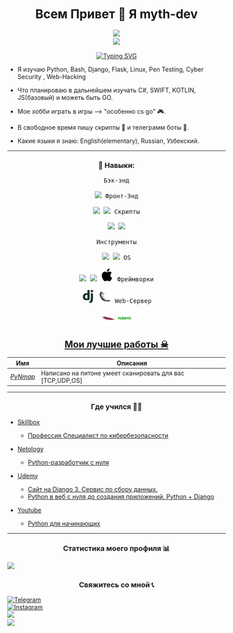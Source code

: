 <h1 align="center">Всем Привет 👋 Я myth-dev</h1>
<p align="center">
<a href="https://mython.uz/" target="_blank">
   <img src="https://img.shields.io/badge/-PORTFOLIO-black?logo=dialogflow&style=for-the-badge">
</a>
<br>
<img src="https://gpvc.arturio.dev/mython-dev">
</p>

</p>

<p align='center'

<a  href="https://oxsoos.uz/"><img src="https://readme-typing-svg.demolab.com?font=Fira+Code&pause=1000&color=1EC027&background=FFCAEA00&center=true&vCenter=true&width=435&lines=Im+a+junior+backend+developer;Im+a+junior+cybersecurity+specialist" alt="Typing SVG" /></a>

</p>

<p align="center">

- Я изучаю Python, Bash, Django, Flask, Linux, Pen Testing, Cyber Security , Web-Hacking 

- Что планироваю в дальнейшем изучать С#, SWIFT, KOTLIN, JS(базовый) и можеть быть GO.

- Мое хобби играть в игры --> "особенно cs go" 🎮.

- В свободное время пишу скрипты 📝 и телеграмм боты 🤖. 

- Какие языки я знаю: English(elementary), Russian, Узбекский.
 
***

<h3 align='center'>🔧 Навыки:</h3>   

<p align="center">

           
   <kbd>
          <kbd>Бэк-энд</kbd>
          <br>
          <br>
          <img width="30px" src="https://cdn.jsdelivr.net/gh/devicons/devicon/icons/python/python-plain.svg" />
        </kbd>

   <kbd>
          <kbd>Фронт-Энд</kbd>
          <br>
          <br>
          <img width="30px" src="https://cdn.jsdelivr.net/gh/devicons/devicon/icons/html5/html5-original.svg" /> 
          <img width="30px" src="https://cdn.jsdelivr.net/gh/devicons/devicon/icons/css3/css3-plain.svg" /> 
        </kbd>

   <kbd>
          <kbd>Скрипты</kbd>
          <br>
          <br>
          <img width="30px" src="https://cdn.jsdelivr.net/gh/devicons/devicon/icons/python/python-plain.svg" />
          <img width="30px" src="https://cdn.jsdelivr.net/gh/devicons/devicon/icons/bash/bash-original.svg" />
        </kbd>
   
   
<br>   
<br>   
   

   <kbd>
         <kbd>Инструменты</kbd>
          <br>
          <br>
          <img width="30px" src="https://cdn.jsdelivr.net/gh/devicons/devicon/icons/vscode/vscode-original.svg" />
          <img width="30px" src="https://github.com/termux/termux-app/raw/master/app/src/main/res/mipmap-xxxhdpi/ic_launcher.png" />
        </kbd>
  <kbd>
          <kbd>OS</kbd>
          <br>
          <br>
          <img width="30px" src="https://cdn.jsdelivr.net/gh/devicons/devicon/icons/linux/linux-original.svg" />
          <img width="30px" src="https://cdn.jsdelivr.net/gh/devicons/devicon/icons/windows8/windows8-original.svg" />
          <img width="30px" src="https://raw.githubusercontent.com/devicons/devicon/1119b9f84c0290e0f0b38982099a2bd027a48bf1/icons/apple/apple-original.svg" />
        </kbd>
  <kbd>
          <kbd>Фреймворки</kbd>
          <br>
          <br>
          <img width="30px" src="https://raw.githubusercontent.com/devicons/devicon/1119b9f84c0290e0f0b38982099a2bd027a48bf1/icons/django/django-plain.svg"/>
          <img width="30px" src="https://raw.githubusercontent.com/devicons/devicon/1119b9f84c0290e0f0b38982099a2bd027a48bf1/icons/flask/flask-original.svg" />
     
  </kbd>
   
  <kbd>
          <kbd>Web-Сервер</kbd>
          <br>
          <br>
          <img width="30px" src="https://raw.githubusercontent.com/devicons/devicon/1119b9f84c0290e0f0b38982099a2bd027a48bf1/icons/apache/apache-original.svg"/>
          <img width="30px" src="https://raw.githubusercontent.com/devicons/devicon/1119b9f84c0290e0f0b38982099a2bd027a48bf1/icons/nginx/nginx-original.svg" />
     
  </kbd>
        
</p>

 
<h2 align="center"><u>Мои лучшие работы ☠</u></h2>
      
| Имя                  | Описания                                            |
| ----------------------|------------------------------------------------------- |
| _[PyNmap](https://github.com/myth-dev-1337/PyNmap)_ | Написано на питоне умеет сканировать для вас [TCP,UDP,OS] 

***


<h3 align='center'>Где учился 👨‍🎓</h3>  

- [Skillbox](https://skillbox.com/)
   - [Профессия Специалист по кибербезопасности](https://skillbox.uz/course/profession-cybersecurity)
- [Netology](https://netology.ru/)
   - [Python-разработчик с нуля](https://netology.ru/programs/python) 
- [Udemy](https://www.udemy.com/)
   - [Сайт на Django 3. Сервис по сбору данных.](https://www.udemy.com/course/site-on-django-3/)
   - [Python в веб с нуля до создания приложений. Python + Django](www.udemy.com/course/python-pythondjango/l)

- [Youtube](https://youtube.com/)
   - [Python для начинающих](https://www.youtube.com/playlist?list=PLAma_mKffTOSY12JZS6l8lxKCpooPVcrn)

***


<p>
   </p>
   
<h3 align='center'>Статистика моего профиля 📊</h3>   
<p><a href="https://github.com/mython-dev">
<img height="165" src="https://github-readme-stats.vercel.app/api?username=mython-dev&show_icons=true&include_all_commits=true&theme=react&cache_seconds=3200&hide_border=true" /></a>
&nbsp;&nbsp;&nbsp;
<!-- <a href="https://github.com/mython-dev"><img src="https://github-readme-stats.vercel.app/api/top-langs/?username=mython-dev&layout=compact&theme=react&hide_border=true" /> -->
</a></p>

 
 
<h3 align='center'>Свяжитесь со мной 📞</h3>

[![Telegram](https://img.shields.io/badge/-Telegram-090909?style=for-the-badge&logo=telegram&logoColor=27A0D9)](https://t.me/myth_dev)
<br>
[![Instagram](https://img.shields.io/badge/-Instagram-090909?style=for-the-badge&logo=instagram&logoColor=B4068E)](https://www.instagram.com/mython_dev/)
<br>
<a href="https://mython.uz/" target="_blank">
   <img src="https://img.shields.io/badge/-mython.uz-black?logo=dialogflow&style=for-the-badge">
</a>
<br>
<a href="mailto:miton0030@gmail.com" target="_blank"><img src="https://img.shields.io/badge/Email-miton0030@gmail.com-teal?style=for-the-badge&logo=gmail"></a>
<br>

